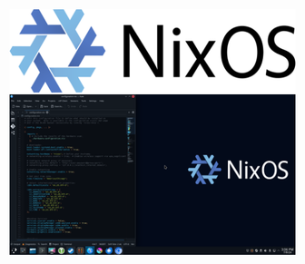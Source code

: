 <img src="https://github.com/TheEpicBengal/NixOSconf/blob/main/nix.png" />
<img src="https://github.com/TheEpicBengal/NixOSconf/blob/main/nixOS.png" />

